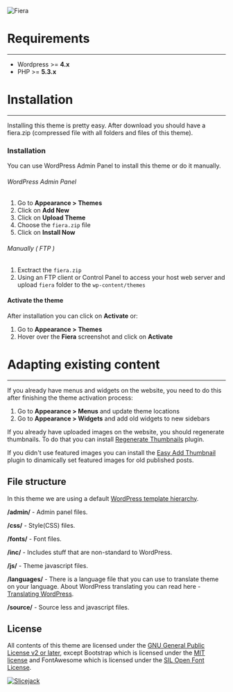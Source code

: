 ![Fiera](http://slicejack.com/shared/fiera-header.png "Fiera")

# Requirements
---------------
- Wordpress >= **4.x** 
- PHP >= **5.3.x**

# Installation
---------------
Installing this theme is pretty easy. After download you should have a fiera.zip (compressed file with all folders and files of this theme).

### Installation
You can use WordPress Admin Panel to install this theme or do it manually.
###### WordPress Admin Panel

1. Go to **Appearance > Themes**
2. Click on **Add New**
3. Click on **Upload Theme**
4. Choose the `fiera.zip` file
5. Click on **Install Now**

###### Manually ( FTP )

1. Exctract the `fiera.zip`
2. Using an FTP client or Control Panel to access your host web server and upload `fiera` folder to the `wp-content/themes`


#### Activate the theme
After installation you can click on **Activate** or:

1. Go to **Appearance > Themes**
2. Hover over the **Fiera** screenshot and click on **Activate**


# Adapting existing content
---------------
If you already have menus and widgets on the website, you need to do this after finishing the theme activation process:

1. Go to **Appearance > Menus** and update theme locations
2. Go to **Appearance > Widgets** and add old widgets to new sidebars

If you already have uploaded images on the website, you should regenerate thumbnails. To do that you can install [Regenerate Thumbnails](http://wordpress.org/plugins/regenerate-thumbnails/) plugin.

If you didn't use featured images you can install the [Easy Add Thumbnail](http://wordpress.org/plugins/easy-add-thumbnail/) plugin to dinamically set featured images for old published posts.

## File structure
In this theme we are using a default [WordPress template hierarchy](http://codex.wordpress.org/Template_Hierarchy).

**/admin/** - Admin panel files.

**/css/** - Style(CSS) files.

**/fonts/** - Font files.

**/inc/** - Includes stuff that are non-standard to WordPress.

**/js/** - Theme javascript files.

**/languages/** - There is a language file that you can use to translate theme on your language. About WordPress translating you can read here - [Translating WordPress](http://codex.wordpress.org/Translating_WordPress).

**/source/** - Source less and javascript files.

## License

All contents of this theme are licensed under the [GNU General Public License v2 or later](http://www.gnu.org/licenses/gpl-2.0.html), except Bootstrap which is licensed under the [MIT license](https://raw.githubusercontent.com/twbs/bootstrap/master/LICENSE) and FontAwesome which is licensed under the [SIL Open Font License](http://scripts.sil.org/OFL).

[![Slicejack](http://slicejack.com/shared/fiera-footer.png "Slicejack")](http://slicejack.com "Slicejack")

